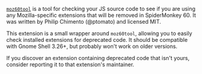 [`moz60tool`][moz60tool] is a tool for checking your JS source code to see if
you are using any Mozilla-specific extensions that will be removed in
SpiderMonkey 60. It was written by Philip Chimento (@ptomato) and licensed MIT.

This extension is a small wrapper around `moz60tool`, allowing you to easily
check installed extensions for deprecated code. It should be compatible with
Gnome Shell 3.26+, but probably won't work on older versions.

If you discover an extension containing deprecated code that isn't yours,
consider reporting it to that extension's maintainer.

[moz60tool]: https://gitlab.gnome.org/ptomato/moz60tool/tree/master
